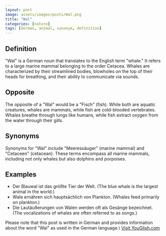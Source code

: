 ```yaml
---
layout: post
image: assets/images/posts/Wal.png
title: "Wal"
categories: [nature]
tags: [German, animal, synonym, definition]
---
```


## Definition

"Wal" is a German noun that translates to the English term "whale." It refers to a large marine mammal belonging to the order Cetacea. Whales are characterized by their streamlined bodies, blowholes on the top of their heads for breathing, and their ability to communicate via sounds.

## Opposite

The opposite of a "Wal" would be a "Fisch" (fish). While both are aquatic creatures, whales are mammals, while fish are cold-blooded vertebrates. Whales breathe through lungs like humans, while fish extract oxygen from the water through their gills.

## Synonyms

Synonyms for "Wal" include "Meeressäuger" (marine mammal) and "Cetaceen" (cetacean). These terms encompass all marine mammals, including not only whales but also dolphins and porpoises.

## Examples

- Der Blauwal ist das größte Tier der Welt. (The blue whale is the largest animal in the world.)
- Wale ernähren sich hauptsächlich von Plankton. (Whales feed primarily on plankton.)
- Die Lautäußerungen von Walen werden oft als Gesänge bezeichnet. (The vocalizations of whales are often referred to as songs.)

Please note that this post is written in German and provides information about the word "Wal" as used in the German language.\ <a id="yg-widget-0" class="youglish-widget" data-query="Wal" data-lang="german" data-components="8412" data-auto-start="0" data-bkg-color="theme_light" data-title="How%20to%20pronounce%20Wal%20in%20German"  rel="nofollow" href="https://youglish.com">Visit YouGlish.com</a><script async src="https://youglish.com/public/emb/widget.js" charset="utf-8"></script>